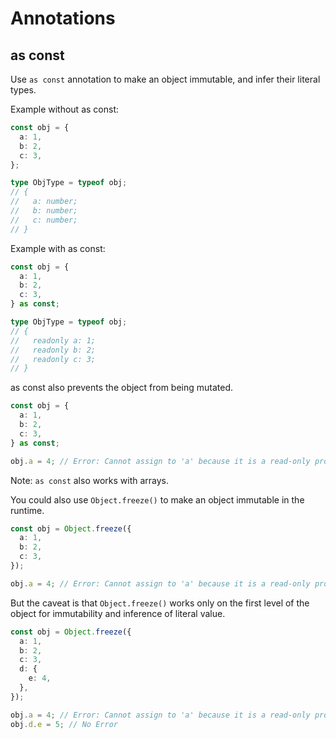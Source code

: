 # Annotations

## as const

Use `as const` annotation to make an object immutable, and infer their literal types.

Example without as const:

```typescript
const obj = {
  a: 1,
  b: 2,
  c: 3,
};

type ObjType = typeof obj;
// {
//   a: number;
//   b: number;
//   c: number;
// }
```

Example with as const:

```typescript
const obj = {
  a: 1,
  b: 2,
  c: 3,
} as const;

type ObjType = typeof obj;
// {
//   readonly a: 1;
//   readonly b: 2;
//   readonly c: 3;
// }
```

as const also prevents the object from being mutated.

```typescript
const obj = {
  a: 1,
  b: 2,
  c: 3,
} as const;

obj.a = 4; // Error: Cannot assign to 'a' because it is a read-only property.
```

Note: `as const` also works with arrays.

You could also use `Object.freeze()` to make an object immutable in the runtime.

```typescript
const obj = Object.freeze({
  a: 1,
  b: 2,
  c: 3,
});

obj.a = 4; // Error: Cannot assign to 'a' because it is a read-only property.
```

But the caveat is that `Object.freeze()` works only on the first level of the object for immutability and
inference of literal value.

```typescript
const obj = Object.freeze({
  a: 1,
  b: 2,
  c: 3,
  d: {
    e: 4,
  },
});

obj.a = 4; // Error: Cannot assign to 'a' because it is a read-only property.
obj.d.e = 5; // No Error
```

